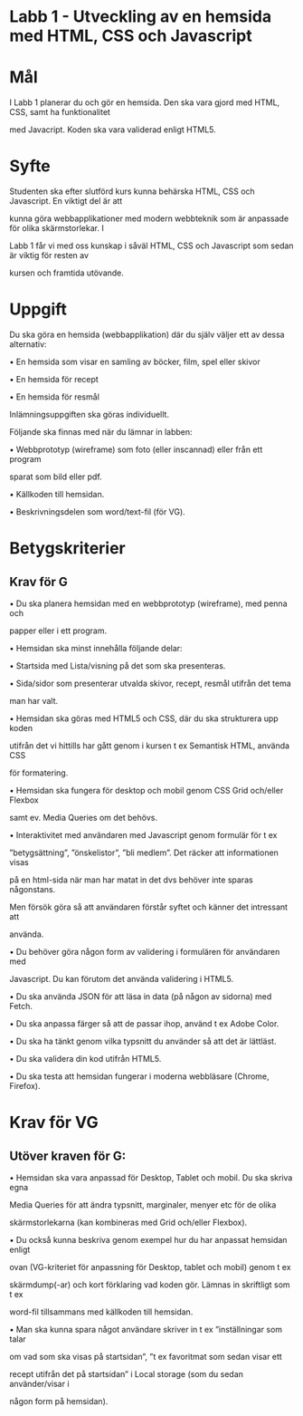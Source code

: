 # Labb 1 - Utveckling av en hemsida med HTML, CSS och Javascript

# Mål

I Labb 1 planerar du och gör en hemsida. Den ska vara gjord med HTML, CSS, samt ha funktionalitet

med Javacript. Koden ska vara validerad enligt HTML5.

# Syfte

Studenten ska efter slutförd kurs kunna behärska HTML, CSS och Javascript. En viktigt del är att

kunna göra webbapplikationer med modern webbteknik som är anpassade för olika skärmstorlekar. I

Labb 1 får vi med oss kunskap i såväl HTML, CSS och Javascript som sedan är viktig för resten av

kursen och framtida utövande.

# Uppgift

Du ska göra en hemsida (webbapplikation) där du själv väljer ett av dessa alternativ:

• En hemsida som visar en samling av böcker, film, spel eller skivor

• En hemsida för recept

• En hemsida för resmål

Inlämningsuppgiften ska göras individuellt.

Följande ska finnas med när du lämnar in labben:

• Webbprototyp (wireframe) som foto (eller inscannad) eller från ett program

sparat som bild eller pdf.

• Källkoden till hemsidan.

• Beskrivningsdelen som word/text-fil (för VG).

# Betygskriterier

## Krav för G

• Du ska planera hemsidan med en webbprototyp (wireframe), med penna och

papper eller i ett program.

• Hemsidan ska minst innehålla följande delar:

• Startsida med Lista/visning på det som ska presenteras.

• Sida/sidor som presenterar utvalda skivor, recept, resmål utifrån det tema

man har valt.

• Hemsidan ska göras med HTML5 och CSS, där du ska strukturera upp koden

utifrån det vi hittills har gått genom i kursen t ex Semantisk HTML, använda CSS

för formatering.

• Hemsidan ska fungera för desktop och mobil genom CSS Grid och/eller Flexbox

samt ev. Media Queries om det behövs.

• Interaktivitet med användaren med Javascript genom formulär för t ex

”betygsättning”, ”önskelistor”, ”bli medlem”. Det räcker att informationen visas

på en html-sida när man har matat in det dvs behöver inte sparas någonstans.

Men försök göra så att användaren förstår syftet och känner det intressant att

använda.

• Du behöver göra någon form av validering i formulären för användaren med

Javascript. Du kan förutom det använda validering i HTML5.

• Du ska använda JSON för att läsa in data (på någon av sidorna) med Fetch.

• Du ska anpassa färger så att de passar ihop, använd t ex Adobe Color.

• Du ska ha tänkt genom vilka typsnitt du använder så att det är lättläst.

• Du ska validera din kod utifrån HTML5.

• Du ska testa att hemsidan fungerar i moderna webbläsare (Chrome, Firefox).

# Krav för VG

## Utöver kraven för G:

• Hemsidan ska vara anpassad för Desktop, Tablet och mobil. Du ska skriva egna

Media Queries för att ändra typsnitt, marginaler, menyer etc för de olika

skärmstorlekarna (kan kombineras med Grid och/eller Flexbox).

• Du också kunna beskriva genom exempel hur du har anpassat hemsidan enligt

ovan (VG-kriteriet för anpassning för Desktop, tablet och mobil) genom t ex

skärmdump(-ar) och kort förklaring vad koden gör. Lämnas in skriftligt som t ex

word-fil tillsammans med källkoden till hemsidan.

• Man ska kunna spara något användare skriver in t ex ”inställningar som talar

om vad som ska visas på startsidan”, ”t ex favoritmat som sedan visar ett

recept utifrån det på startsidan” i Local storage (som du sedan använder/visar i

någon form på hemsidan).
